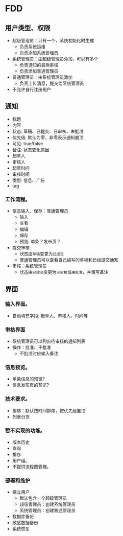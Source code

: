 # FDD

## 用户类型、权限

  * 超级管理员：只有一个，系统初始化时生成
    * 负责系统运维
	* 负责添加系统管理员
  * 系统管理员：由超级管理员添加，可以有多个
    * 负责通知的最后审核
	* 负责添加普通管理员
  * 普通管理员：由系统管理员添加
    * 负责上传消息，提交给系统管理员
  * 不允许自行注册用户

## 通知

  * 标题
  * 内容
  * 状态: 草稿、已提交、已审核、未批准
  * 优先级: 默认为零，非零表示通知置顶
  * 可见: true/false
  * 备注: 状态变化原因
  * 起草人
  * 审核人
  * 起草时间
  * 审核时间
  * 类型: 信息、广告
  * tag

### 工作流程。

  * 信息输入、保存：普通管理员
    * 输入
	* 查看
	* 编辑
	* 保存
	* 预览: 单条？发布页？
  * 提交审核:
    * 状态由`草稿`变更为`已提交`
	* 普通管理员可以查看自己编写的草稿和已经提交通知
  * 审核：系统管理员
    * 状态由`已提交`变更为`已审核`或`未批准`，并填写备注

## 界面

### 输入界面。

  * 自动填充字段: 起草人、审核人、时间等

### 审核界面

  * 系统管理员可以列出待审核的通知列表
  * 操作：批准、不批准
    * 不批准时应输入备注

### 信息预览。
  * 单条信息的预览?
  * 信息发布页的预览?

### 技术要求。

  * 排序：默认按时间排序，按优先级置顶
  * 列表分页

### 暂不实现的功能。

  * 版本历史
  * 查询
  * 排序
  * 用户组。
  * 不提供流程图管理。

### 部署和维护

  * 建立用户
    * 默认包含一个超级管理员
    * 超级管理员：创建系统管理员
	* 系统管理员：创建普通管理员
  * 数据库备份
  * 敏感数据备份
  * 系统恢复

